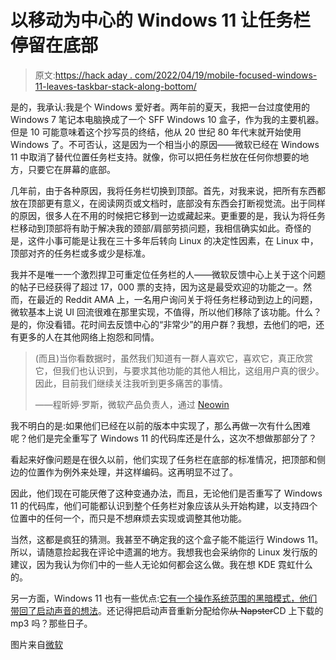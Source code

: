 # 以移动为中心的 Windows 11 让任务栏停留在底部

> 原文:[https://hack aday . com/2022/04/19/mobile-focused-windows-11-leaves-taskbar-stack-along-bottom/](https://hackaday.com/2022/04/19/mobile-focused-windows-11-leaves-taskbar-stuck-along-the-bottom/)

是的，我承认:我是个 Windows 爱好者。两年前的夏天，我把一台过度使用的 Windows 7 笔记本电脑换成了一个 SFF Windows 10 盒子，作为我的主要机器。但是 10 可能意味着这个抄写员的终结，他从 20 世纪 80 年代末就开始使用 Windows 了。不可否认，这是因为一个相当小的原因——微软已经在 Windows 11 中取消了替代位置任务栏支持。就像，你可以把任务栏放在任何你想要的地方，只要它在屏幕的底部。

几年前，由于各种原因，我将任务栏切换到顶部。首先，对我来说，把所有东西都放在顶部更有意义，在阅读网页或文档时，底部没有东西会打断视觉流。出于同样的原因，很多人在不用的时候把它移到一边或藏起来。更重要的是，我认为将任务栏移动到顶部将有助于解决我的颈部/肩部劳损问题，我相信确实如此。奇怪的是，这件小事可能是让我在三十多年后转向 Linux 的决定性因素，在 Linux 中，顶部对齐的任务栏或多或少是标准。

我并不是唯一一个激烈捍卫可重定位任务栏的人——微软反馈中心上关于这个问题的帖子已经获得了超过 17，000 票的支持，因为这是最受欢迎的功能之一。然而，在最近的 Reddit AMA 上，一名用户询问关于将任务栏移动到边上的问题，微软基本上说 UI 回流很难在那里实现，不值得，所以他们移除了该功能。什么？是的，你没看错。花时间去反馈中心的“非常少”的用户群？我想，去他们的吧，还有更多的人在其他网络上抱怨和同情。

> (而且)当你看数据时，虽然我们知道有一群人喜欢它，喜欢它，真正欣赏它，但我们也认识到，与要求其他功能的其他人相比，这组用户真的很少。因此，目前我们继续关注我听到更多痛苦的事情。
> 
> ——程昕婷·罗斯，微软产品负责人，通过 [Neowin](https://www.neowin.net/news/microsoft-says-changing-taskbar-location-in-windows-11-is-not-important/)

我不明白的是:如果他们已经在以前的版本中实现了，那么再做一次有什么困难呢？他们是完全重写了 Windows 11 的代码库还是什么，这次不想做那部分了？

看起来好像问题是在很久以前，他们实现了任务栏在底部的标准情况，把顶部和侧边的位置作为例外来处理，并这样编码。这再明显不过了。

因此，他们现在可能厌倦了这种变通办法，而且，无论他们是否重写了 Windows 11 的代码库，他们可能都认识到整个任务栏对象应该从头开始构建，以支持四个位置中的任何一个，而只是不想麻烦去实现或调整其他功能。

当然，这都是疯狂的猜测。我甚至不确定我的这个盒子能不能运行 Windows 11。所以，请随意捡起我在评论中遗漏的地方。我想我也会采纳你的 Linux 发行版的建议，因为我认为你们中的一些人无论如何都会这么做。我在想 KDE 霓虹什么的。

另一方面，Windows 11 也有一些优点:[它有一个操作系统范围的黑暗模式，他们带回了启动声音的想法](https://www.tomsguide.com/news/windows-11-vs-windows-10)。还记得把启动声音重新分配给你~~从 Napster~~CD 上下载的 mp3 吗？那些日子。

图片来自[微软](https://www.microsoft.com/en-us/microsoft-365/blog/2021/06/24/windows-11-the-operating-system-for-hybrid-work-and-learning/)